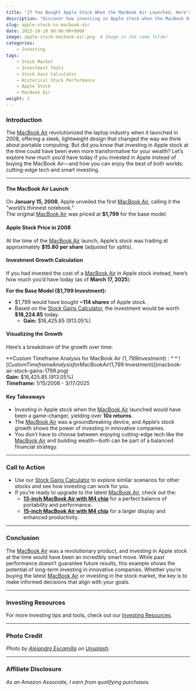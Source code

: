 ```yaml
---
title: "If You Bought Apple Stock When the MacBook Air Launched, Here’s How Much You’d Have Today"
description: "Discover how investing in Apple stock when the MacBook Air launched could have transformed your wealth. Learn how to balance enjoying cutting-edge tech like the MacBook Air with smart investment strategies using our Stock Gain Calculator."
slug: apple-stock-vs-macbook-air
date: 2023-10-10 00:00:00+0000
image: apple-stock-macbook-air.png  # Image in the same folder
categories:
    - Investing
tags:
    - Stock Market
    - Investment Tools
    - Stock Gain Calculator
    - Historical Stock Performance
    - Apple Stock
    - MacBook Air
weight: 1
---
```


### **Introduction**  
The [MacBook Air](https://amzn.to/4bTFOcO) revolutionized the laptop industry when it launched in 2008, offering a sleek, lightweight design that changed the way we think about portable computing. But did you know that investing in Apple stock at the time could have been even more transformative for your wealth? Let’s explore how much you’d have today if you invested in Apple instead of buying the MacBook Air—and how you can enjoy the best of both worlds: cutting-edge tech and smart investing.  

---

#### **The MacBook Air Launch**  
On **January 15, 2008**, Apple unveiled the first [MacBook Air](https://amzn.to/4bTFOcO), calling it the "world’s thinnest notebook."  
The original [MacBook Air](https://amzn.to/4bTFOcO) was priced at **$1,799** for the base model.  

#### **Apple Stock Price in 2008**  
At the time of the [MacBook Air](https://amzn.to/4bTFOcO) launch, Apple’s stock was trading at approximately **$15.80 per share** (adjusted for splits).  

#### **Investment Growth Calculation**  
If you had invested the cost of a [MacBook Air](https://amzn.to/4bTFOcO) in Apple stock instead, here’s how much you’d have today (as of **March 17, 2025**):  

**For the Base Model ($1,799 Investment):**  
- $1,799 would have bought **~114 shares** of Apple stock.  
- Based on the [Stock Gains Calculator](https://stockgainscalculator.com), the investment would be worth **$18,224.85** today.  
  - **Gain:** $16,425.85 (913.05%)  

#### **Visualizing the Growth**  
Here’s a breakdown of the growth over time:  

**Custom Timeframe Analysis for MacBook Air ($1,799 Investment):**  
![Custom Timeframe Analysis for MacBook Air ($1,799 Investment)](macbook-air-stock-gains-1799.png)  
**Gain:** $16,425.85 (913.05%)  
**Timeframe:** 1/15/2008 - 3/17/2025  

#### **Key Takeaways**  
- Investing in Apple stock when the [MacBook Air](https://amzn.to/4bTFOcO) launched would have been a game-changer, yielding over **10x returns**.  
- The [MacBook Air](https://amzn.to/4bTFOcO) was a groundbreaking device, and Apple’s stock growth shows the power of investing in innovative companies.  
- You don’t have to choose between enjoying cutting-edge tech like the [MacBook Air](https://amzn.to/4bTFOcO) and building wealth—both can be part of a balanced financial strategy.  

---

### **Call to Action**  
- Use our [Stock Gains Calculator](https://stockgainscalculator.com) to explore similar scenarios for other stocks and see how investing can work for you.  
- If you’re ready to upgrade to the latest [MacBook Air](https://amzn.to/4bTFOcO), check out the:  
  - **[13-inch MacBook Air with M4 chip](https://amzn.to/4hDDlEH)** for a perfect balance of portability and performance.  
  - **[15-inch MacBook Air with M4 chip](https://amzn.to/4iQS28j)** for a larger display and enhanced productivity.  

---

### **Conclusion**  
The [MacBook Air](https://amzn.to/4bTFOcO) was a revolutionary product, and investing in Apple stock at the time would have been an incredibly smart move. While past performance doesn’t guarantee future results, this example shows the potential of long-term investing in innovative companies. Whether you’re buying the latest [MacBook Air](https://amzn.to/4bTFOcO) or investing in the stock market, the key is to make informed decisions that align with your goals.  

---

### **Investing Resources**  
For more investing tips and tools, check out our [Investing Resources](/categories/investing).  

---

### **Photo Credit**  
*Photo by [Alejandro Escamilla](https://unsplash.com/@alejandroescamilla) on [Unsplash](https://unsplash.com/).*  

---

### **Affiliate Disclosure**  
*As an Amazon Associate, I earn from qualifying purchases.*  
